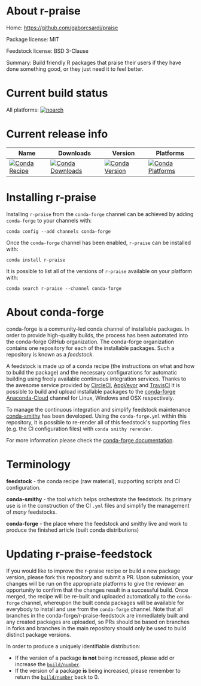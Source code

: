 About r-praise
==============

Home: https://github.com/gaborcsardi/praise

Package license: MIT

Feedstock license: BSD 3-Clause

Summary: Build friendly R packages that praise their users if they have done something good, or they just need it to feel better.



Current build status
====================

All platforms:
[![noarch](https://img.shields.io/circleci/project/github/conda-forge/r-praise-feedstock/master.svg?label=noarch)](https://circleci.com/gh/conda-forge/r-praise-feedstock)

Current release info
====================

| Name | Downloads | Version | Platforms |
| --- | --- | --- | --- |
| [![Conda Recipe](https://img.shields.io/badge/recipe-r--praise-green.svg)](https://anaconda.org/conda-forge/r-praise) | [![Conda Downloads](https://img.shields.io/conda/dn/conda-forge/r-praise.svg)](https://anaconda.org/conda-forge/r-praise) | [![Conda Version](https://img.shields.io/conda/vn/conda-forge/r-praise.svg)](https://anaconda.org/conda-forge/r-praise) | [![Conda Platforms](https://img.shields.io/conda/pn/conda-forge/r-praise.svg)](https://anaconda.org/conda-forge/r-praise) |

Installing r-praise
===================

Installing `r-praise` from the `conda-forge` channel can be achieved by adding `conda-forge` to your channels with:

```
conda config --add channels conda-forge
```

Once the `conda-forge` channel has been enabled, `r-praise` can be installed with:

```
conda install r-praise
```

It is possible to list all of the versions of `r-praise` available on your platform with:

```
conda search r-praise --channel conda-forge
```


About conda-forge
=================

conda-forge is a community-led conda channel of installable packages.
In order to provide high-quality builds, the process has been automated into the
conda-forge GitHub organization. The conda-forge organization contains one repository
for each of the installable packages. Such a repository is known as a *feedstock*.

A feedstock is made up of a conda recipe (the instructions on what and how to build
the package) and the necessary configurations for automatic building using freely
available continuous integration services. Thanks to the awesome service provided by
[CircleCI](https://circleci.com/), [AppVeyor](https://www.appveyor.com/)
and [TravisCI](https://travis-ci.org/) it is possible to build and upload installable
packages to the [conda-forge](https://anaconda.org/conda-forge)
[Anaconda-Cloud](https://anaconda.org/) channel for Linux, Windows and OSX respectively.

To manage the continuous integration and simplify feedstock maintenance
[conda-smithy](https://github.com/conda-forge/conda-smithy) has been developed.
Using the ``conda-forge.yml`` within this repository, it is possible to re-render all of
this feedstock's supporting files (e.g. the CI configuration files) with ``conda smithy rerender``.

For more information please check the [conda-forge documentation](https://conda-forge.org/docs/).

Terminology
===========

**feedstock** - the conda recipe (raw material), supporting scripts and CI configuration.

**conda-smithy** - the tool which helps orchestrate the feedstock.
                   Its primary use is in the construction of the CI ``.yml`` files
                   and simplify the management of *many* feedstocks.

**conda-forge** - the place where the feedstock and smithy live and work to
                  produce the finished article (built conda distributions)


Updating r-praise-feedstock
===========================

If you would like to improve the r-praise recipe or build a new
package version, please fork this repository and submit a PR. Upon submission,
your changes will be run on the appropriate platforms to give the reviewer an
opportunity to confirm that the changes result in a successful build. Once
merged, the recipe will be re-built and uploaded automatically to the
`conda-forge` channel, whereupon the built conda packages will be available for
everybody to install and use from the `conda-forge` channel.
Note that all branches in the conda-forge/r-praise-feedstock are
immediately built and any created packages are uploaded, so PRs should be based
on branches in forks and branches in the main repository should only be used to
build distinct package versions.

In order to produce a uniquely identifiable distribution:
 * If the version of a package **is not** being increased, please add or increase
   the [``build/number``](https://conda.io/docs/user-guide/tasks/build-packages/define-metadata.html#build-number-and-string).
 * If the version of a package **is** being increased, please remember to return
   the [``build/number``](https://conda.io/docs/user-guide/tasks/build-packages/define-metadata.html#build-number-and-string)
   back to 0.
